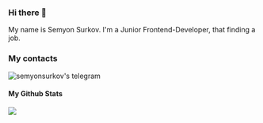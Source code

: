 ### Hi there 👋
My name is Semyon Surkov. 
I'm a Junior Frontend-Developer, that finding a job.

### My contacts 
<a href="https://t.me/semyonsurkov/">
  <img align="left" alt="semyonsurkov's telegram" src="https://badges.aleen42.com/src/telegram.svg"/>
</a>
<br>

#### My Github Stats 
[![](https://github-readme-stats.vercel.app/api?username=semyonsurkov)](https://github.com/fey)
